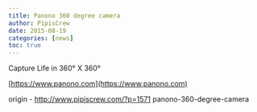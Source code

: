 ```yaml
---
title: Panono 360 degree camera
author: PipisCrew
date: 2015-08-19
categories: [news]
toc: true
---
```


Capture Life in 360° X 360°

[https://www.panono.com](https://www.panono.com)

origin - http://www.pipiscrew.com/?p=1571 panono-360-degree-camera